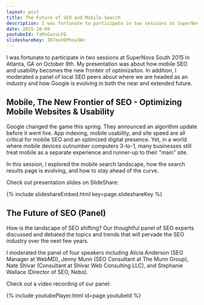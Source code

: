 ```yaml
---
layout: post
title: The Future of SEO and Mobile Search
description: I was fortunate to participate in two sessions at SuperNova South 2015 - a presentation about Mobile SEO and a panel predicting the Future of SEO.
date: 2015-10-09
youtubeId: fxMsGssvLFQ
slideshareKey: IR7euVOPhow3An
---
```


I was fortunate to participate in two sessions at SuperNova South 2015 in Atlanta, GA on October 9th. My presentation was about how mobile SEO and usability becomes the new fronteir of optimizaiton. In addition, I moderated a panel of local SEO peers about where we are headed as an industry and how Google is evolving in both the near and extended future.

## Mobile, The New Frontier of SEO - Optimizing Mobile Websites & Usability

Google changed the game this spring. They announced an algorithm update before it went live. App indexing, mobile usability, and site speed are all critical for mobile SEO and an optimized digital presence. Yet, in a world where mobile devices outnumber computers 3-to-1, many businesses still treat mobile as a separate experience and runner-up to their "main" site.

In this session, I explored the mobile search landscape, how the search results page is evolving, and how to stay ahead of the curve.

Check out presentation slides on SlideShare:

{% include slideshareEmbed.html key=page.slideshareKey %}

## The Future of SEO (Panel)

How is the landscape of SEO shifting? Our thoughtful panel of SEO experts discussed and debated the topics and trends that will pervade the SEO industry over the next few years.

I moderated the panel of four speakers including Alicia Anderson (SEO Manager at WebMD), Jenny Munn (SEO Consultant at The Munn Group), Nate Shivar (Consultant at Shivar Web Consulting LLC), and Stephanie Wallace (Director of SEO, Nebo).

Check out a video recording of our panel:

{% include youtubePlayer.html id=page.youtubeId %}